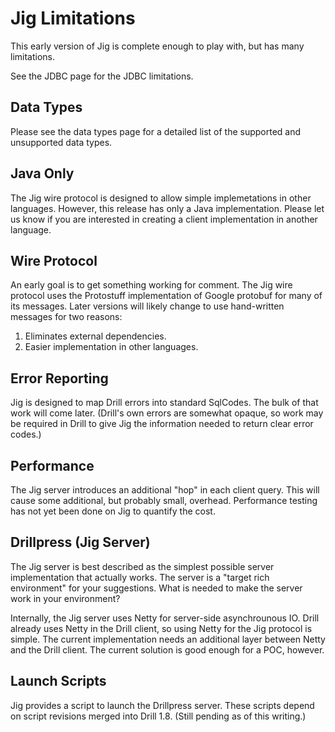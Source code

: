 # Jig Limitations

This early version of Jig is complete enough to play with, but has many limitations.

See the JDBC page for the JDBC limitations.

## Data Types

Please see the data types page for a detailed list of the supported and
unsupported data types.

## Java Only

The Jig wire protocol is designed to allow simple implemetations in other languages.
However, this release has only a Java implementation. Please let us know if you are 
interested in creating a client implementation in another language.

## Wire Protocol

An early goal is to get something working for comment. The Jig wire protocol uses
the Protostuff implementation of Google protobuf for many of its messages. Later
versions will likely change to use hand-written messages for two reasons:

1. Eliminates  external dependencies.
2. Easier implementation in other languages.

## Error Reporting

Jig is designed to map Drill errors into standard SqlCodes. The bulk of that work
will come later. (Drill's own errors are somewhat opaque, so work may be required in
Drill to give Jig the information needed to return clear error codes.)

## Performance

The Jig server introduces an additional "hop" in each client query. This will cause
some additional, but probably small, overhead. Performance testing has not yet been
done on Jig to quantify the cost.

## Drillpress (Jig Server)

The Jig server is best described as the simplest possible server implementation that
actually works. The server is a "target rich environment" for your suggestions. What
is needed to make the server work in your environment?

Internally, the Jig server uses Netty for server-side asynchrounous IO. Drill already
uses Netty in the Drill client, so using Netty for the Jig protocol is simple.
The current implementation needs an additional layer between Netty and the Drill
client. The current solution is good enough for a POC, however.

## Launch Scripts

Jig provides a script to launch the Drillpress server. These scripts depend on
script revisions merged into Drill 1.8. (Still pending as of this writing.)